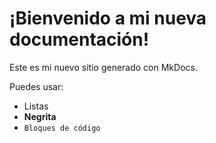 # ¡Bienvenido a mi nueva documentación!

Este es mi nuevo sitio generado con MkDocs.

Puedes usar:
- Listas
- **Negrita**
- `Bloques de código`